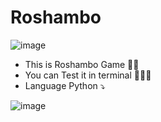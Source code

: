 # Roshambo

![image](https://user-images.githubusercontent.com/78273715/155205313-71f9f2c5-396a-4f45-b776-348235ed1b04.png)
- This is Roshambo Game 🖖🏻
- You can Test it in terminal 👨🏻‍💻
- Language Python ⤵

![image](https://user-images.githubusercontent.com/78273715/155206546-e4ee6ab4-3dc0-43fb-8e48-a44fa8854f50.png)



